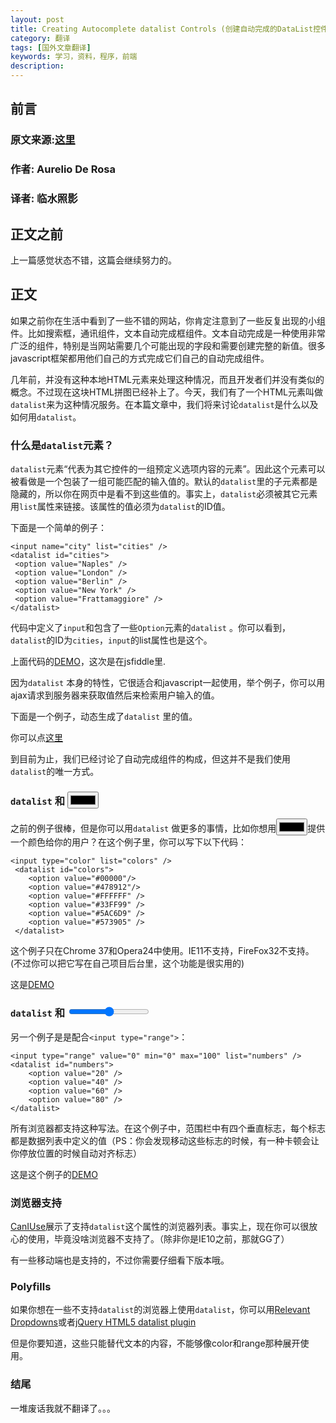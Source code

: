 ```yaml
---
layout: post
title: Creating Autocomplete datalist Controls (创建自动完成的DataList控件）
category: 翻译
tags: [国外文章翻译]
keywords: 学习，资料，程序，前端
description: 
---
```


## 前言

### 原文来源:[这里](http://www.sitepoint.com/creating-autocomplete-datalist-controls/)

### 作者: Aurelio De Rosa 

### 译者: 临水照影


## 正文之前

上一篇感觉状态不错，这篇会继续努力的。

## 正文
      
如果之前你在生活中看到了一些不错的网站，你肯定注意到了一些反复出现的小组件。比如搜索框，通讯组件，文本自动完成框组件。文本自动完成是一种使用非常广泛的组件，特别是当网站需要几个可能出现的字段和需要创建完整的新值。很多javascript框架都用他们自己的方式完成它们自己的自动完成组件。

几年前，并没有这种本地HTML元素来处理这种情况，而且开发者们并没有类似的概念。不过现在这块HTML拼图已经补上了。今天，我们有了一个HTML元素叫做`datalist`来为这种情况服务。在本篇文章中，我们将来讨论`datalist`是什么以及如何用`datalist`。


### 什么是`datalist`元素？


`datalist`元素“代表为其它控件的一组预定义选项内容的元素”。因此这个元素可以被看做是一个包装了一组可能匹配的输入值的。默认的`datalist`里的子元素都是隐藏的，所以你在网页中是看不到这些值的。事实上，`datalist`必须被其它元素用`list`属性来链接。该属性的值必须为`datalist`的ID值。

下面是一个简单的例子：

    <input name="city" list="cities" />
    <datalist id="cities">
     <option value="Naples" />
     <option value="London" />
     <option value="Berlin" />
     <option value="New York" />
     <option value="Frattamaggiore" />
    </datalist>


代码中定义了`input`和包含了一些`Option`元素的`datalist` 。你可以看到，`datalist`的ID为`cities`，`input`的list属性也是这个。

上面代码的[DEMO](http://jsfiddle.net/s8a932s2/)，这次是在jsfiddle里.

因为`datalist` 本身的特性，它很适合和javascript一起使用，举个例子，你可以用ajax请求到服务器来获取值然后来检索用户输入的值。

下面是一个例子，动态生成了`datalist` 里的值。

你可以点[这里](http://jsfiddle.net/4gpyekg2/)

到目前为止，我们已经讨论了自动完成组件的构成，但这并不是我们使用`datalist`的唯一方式。

### `datalist` 和  <input type="color">

之前的例子很棒，但是你可以用`datalist` 做更多的事情，比如你想用<input type="color">提供一个颜色给你的用户？在这个例子里，你可以写下以下代码：
    
    <input type="color" list="colors" />
     <datalist id="colors">
        <option value="#00000"/>
        <option value="#478912"/>
        <option value="#FFFFFF" />
        <option value="#33FF99" />
        <option value="#5AC6D9" />
        <option value="#573905" />
     </datalist>

这个例子只在Chrome 37和Opera24中使用。IE11不支持，FireFox32不支持。(不过你可以把它写在自己项目后台里，这个功能是很实用的)

这是[DEMO](http://jsfiddle.net/7rhe5zuw/)


### `datalist` 和  <input type="range">

另一个例子是是配合`<input type="range">`：
    
    <input type="range" value="0" min="0" max="100" list="numbers" />
    <datalist id="numbers">
        <option value="20" /> 
        <option value="40" /> 
        <option value="60" /> 
        <option value="80" /> 
    </datalist>


所有浏览器都支持这种写法。在这个例子中，范围栏中有四个垂直标志，每个标志都是数据列表中定义的值（PS：你会发现移动这些标志的时候，有一种卡顿会让你停放位置的时候自动对齐标志）

这是这个例子的[DEMO](http://jsfiddle.net/weew16za/)

### 浏览器支持

[CanIUse](http://caniuse.com/#feat=datalist)展示了支持`datalist`这个属性的浏览器列表。事实上，现在你可以很放心的使用，毕竟没啥浏览器不支持了。（除非你是IE10之前，那就GG了）


有一些移动端也是支持的，不过你需要仔细看下版本哦。


### Polyfills

如果你想在一些不支持`datalist`的浏览器上使用`datalist`，你可以用[Relevant Dropdowns](https://github.com/CSS-Tricks/Relevant-Dropdowns)或者[jQuery HTML5 datalist plugin](https://github.com/miketaylr/jquery.datalist.js)

但是你要知道，这些只能替代文本的内容，不能够像color和range那种展开使用。



### 结尾

一堆废话我就不翻译了。。。
























